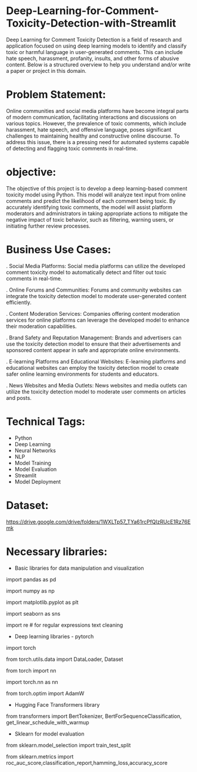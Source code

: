 # Deep-Learning-for-Comment-Toxicity-Detection-with-Streamlit

Deep Learning for Comment Toxicity Detection is a field of research and application focused on using deep learning models to identify and classify toxic or harmful language in user-generated comments. 
This can include hate speech, harassment, profanity, insults, and other forms of abusive content. Below is a structured overview to help you understand and/or write a paper or project in this domain.

# Problem Statement:

Online communities and social media platforms have become integral parts of modern communication, facilitating interactions and discussions on various topics. However, the prevalence of toxic comments, which include harassment, hate speech, and offensive language, poses significant challenges to maintaining healthy and constructive online discourse. To address this issue, there is a pressing need for automated systems capable of detecting and flagging toxic comments in real-time.

# objective:

The objective of this project is to develop a deep learning-based comment toxicity model using Python. This model will analyze text input from online comments and predict the likelihood of each comment being toxic. By accurately identifying toxic comments, the model will assist platform moderators and administrators in taking appropriate actions to mitigate the negative impact of toxic behavior, such as filtering, warning users, or initiating further review processes.

# Business Use Cases:

. Social Media Platforms: Social media platforms can utilize the developed comment toxicity model to automatically detect and filter out toxic comments in real-time.​

. Online Forums and Communities: Forums and community websites can integrate the toxicity detection model to moderate user-generated content efficiently.​

. Content Moderation Services: Companies offering content moderation services for online platforms can leverage the developed model to enhance their moderation capabilities.​

. Brand Safety and Reputation Management: Brands and advertisers can use the toxicity detection model to ensure that their advertisements and sponsored content appear in safe and appropriate online environments.​

. E-learning Platforms and Educational Websites: E-learning platforms and educational websites can employ the toxicity detection model to create safer online learning environments for students and educators.​

. News Websites and Media Outlets: News websites and media outlets can utilize the toxicity detection model to moderate user comments on articles and posts.​

# Technical Tags:

 *  Python
 *  Deep Learning
 *  Neural Networks
 *  NLP
 *  Model Training
 *  Model Evaluation
 *  Streamlit
 *  Model Deployment

# Dataset:

https://drive.google.com/drive/folders/1WXLTp57_TYa61rcPfQIzRUcE1Rz76Emk

# Necessary libraries:

* Basic libraries for data manipulation and visualization
  
import pandas as pd

import numpy as np

import matplotlib.pyplot as plt

import seaborn as sns

import re # for regular expressions text cleaning

* Deep learning libraries - pytorch

import torch

from torch.utils.data import DataLoader, Dataset

from torch import nn

import torch.nn as nn

from torch.optim import AdamW

* Hugging Face Transformers library

from transformers import BertTokenizer, BertForSequenceClassification, get_linear_schedule_with_warmup

 * Sklearn for model evaluation
   
from sklearn.model_selection import train_test_split

from sklearn.metrics import roc_auc_score,classification_report,hamming_loss,accuracy_score




